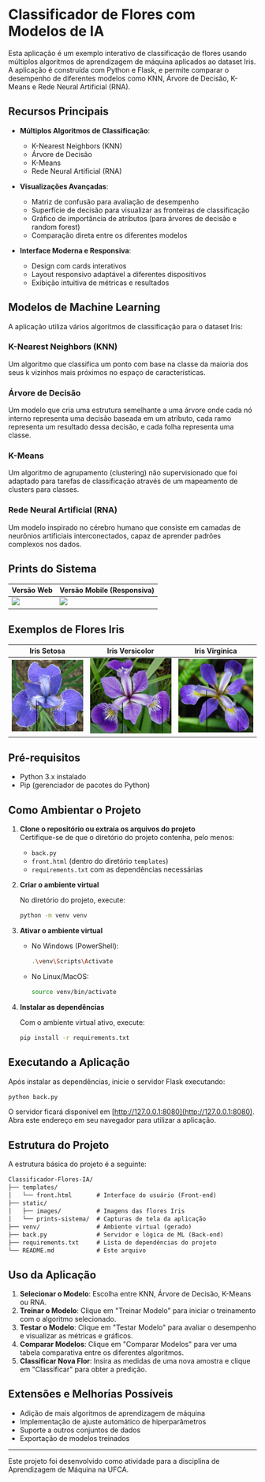 # Classificador de Flores com Modelos de IA

Esta aplicação é um exemplo interativo de classificação de flores usando múltiplos algoritmos de aprendizagem de máquina aplicados ao dataset Iris. A aplicação é construída com Python e Flask, e permite comparar o desempenho de diferentes modelos como KNN, Árvore de Decisão, K-Means e Rede Neural Artificial (RNA).

## Recursos Principais

- **Múltiplos Algoritmos de Classificação**:
  - K-Nearest Neighbors (KNN)
  - Árvore de Decisão
  - K-Means
  - Rede Neural Artificial (RNA)

- **Visualizações Avançadas**:
  - Matriz de confusão para avaliação de desempenho
  - Superfície de decisão para visualizar as fronteiras de classificação
  - Gráfico de importância de atributos (para árvores de decisão e random forest)
  - Comparação direta entre os diferentes modelos

- **Interface Moderna e Responsiva**:
  - Design com cards interativos
  - Layout responsivo adaptável a diferentes dispositivos
  - Exibição intuitiva de métricas e resultados

## Modelos de Machine Learning

A aplicação utiliza vários algoritmos de classificação para o dataset Iris:

### K-Nearest Neighbors (KNN)
Um algoritmo que classifica um ponto com base na classe da maioria dos seus k vizinhos mais próximos no espaço de características.

### Árvore de Decisão
Um modelo que cria uma estrutura semelhante a uma árvore onde cada nó interno representa uma decisão baseada em um atributo, cada ramo representa um resultado dessa decisão, e cada folha representa uma classe.

### K-Means
Um algoritmo de agrupamento (clustering) não supervisionado que foi adaptado para tarefas de classificação através de um mapeamento de clusters para classes.

### Rede Neural Artificial (RNA)
Um modelo inspirado no cérebro humano que consiste em camadas de neurônios artificiais interconectados, capaz de aprender padrões complexos nos dados.

## Prints do Sistema

| Versão Web | Versão Mobile (Responsiva) |
| --- | --- |
| <img src="https://github.com/user-attachments/assets/edca21da-c28e-4923-9b15-7eeb64392e14" height="650"> | <img src="https://github.com/user-attachments/assets/e09a586f-41bb-49d7-88dc-dd2c334aeeb9" height="650"> |

## Exemplos de Flores Iris

| Iris Setosa | Iris Versicolor | Iris Virginica |
| --- | --- | --- |
| ![Iris Setosa](/static/images/iris-setosa-example.png) | ![Iris Versicolor](/static/images/iris-versicolor-example.png) | ![Iris Virginica](/static/images/iris-virginica-example.png) |

## Pré-requisitos

- Python 3.x instalado
- Pip (gerenciador de pacotes do Python)

## Como Ambientar o Projeto

1. **Clone o repositório ou extraia os arquivos do projeto**  
   Certifique-se de que o diretório do projeto contenha, pelo menos:
   - `back.py`
   - `front.html` (dentro do diretório `templates`)
   - `requirements.txt` com as dependências necessárias

2. **Criar o ambiente virtual**

   No diretório do projeto, execute:
   ```bash
   python -m venv venv
   ```

3. **Ativar o ambiente virtual**

   - No Windows (PowerShell):
     ```bash
     .\venv\Scripts\Activate
     ```
   - No Linux/MacOS:
     ```bash
     source venv/bin/activate
     ```

4. **Instalar as dependências**

   Com o ambiente virtual ativo, execute:
   ```bash
   pip install -r requirements.txt
   ```

## Executando a Aplicação

Após instalar as dependências, inicie o servidor Flask executando:
```bash
python back.py
```

O servidor ficará disponível em [http://127.0.0.1:8080](http://127.0.0.1:8080). Abra este endereço em seu navegador para utilizar a aplicação.

## Estrutura do Projeto

A estrutura básica do projeto é a seguinte:

```
Classificador-Flores-IA/
├── templates/
│   └── front.html       # Interface do usuário (Front-end)
├── static/
│   ├── images/          # Imagens das flores Iris
│   └── prints-sistema/  # Capturas de tela da aplicação
├── venv/                # Ambiente virtual (gerado)
├── back.py              # Servidor e lógica de ML (Back-end)
├── requirements.txt     # Lista de dependências do projeto
└── README.md            # Este arquivo
```

## Uso da Aplicação

1. **Selecionar o Modelo**: Escolha entre KNN, Árvore de Decisão, K-Means ou RNA.
2. **Treinar o Modelo**: Clique em "Treinar Modelo" para iniciar o treinamento com o algoritmo selecionado.
3. **Testar o Modelo**: Clique em "Testar Modelo" para avaliar o desempenho e visualizar as métricas e gráficos.
4. **Comparar Modelos**: Clique em "Comparar Modelos" para ver uma tabela comparativa entre os diferentes algoritmos.
5. **Classificar Nova Flor**: Insira as medidas de uma nova amostra e clique em "Classificar" para obter a predição.

## Extensões e Melhorias Possíveis

- Adição de mais algoritmos de aprendizagem de máquina
- Implementação de ajuste automático de hiperparâmetros
- Suporte a outros conjuntos de dados
- Exportação de modelos treinados

---

Este projeto foi desenvolvido como atividade para a disciplina de Aprendizagem de Máquina na UFCA.
